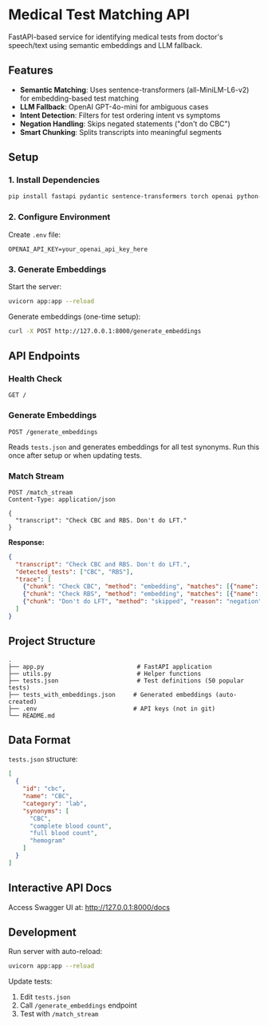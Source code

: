 # Medical Test Matching API

FastAPI-based service for identifying medical tests from doctor's speech/text using semantic embeddings and LLM fallback.

## Features

- **Semantic Matching**: Uses sentence-transformers (all-MiniLM-L6-v2) for embedding-based test matching
- **LLM Fallback**: OpenAI GPT-4o-mini for ambiguous cases
- **Intent Detection**: Filters for test ordering intent vs symptoms
- **Negation Handling**: Skips negated statements ("don't do CBC")
- **Smart Chunking**: Splits transcripts into meaningful segments

## Setup

### 1. Install Dependencies

```bash
pip install fastapi pydantic sentence-transformers torch openai python-dotenv uvicorn
```

### 2. Configure Environment

Create `.env` file:

```
OPENAI_API_KEY=your_openai_api_key_here
```

### 3. Generate Embeddings

Start the server:

```bash
uvicorn app:app --reload
```

Generate embeddings (one-time setup):

```bash
curl -X POST http://127.0.0.1:8000/generate_embeddings
```

## API Endpoints

### Health Check
```
GET /
```

### Generate Embeddings
```
POST /generate_embeddings
```
Reads `tests.json` and generates embeddings for all test synonyms. Run this once after setup or when updating tests.

### Match Stream
```
POST /match_stream
Content-Type: application/json

{
  "transcript": "Check CBC and RBS. Don't do LFT."
}
```

**Response:**
```json
{
  "transcript": "Check CBC and RBS. Don't do LFT.",
  "detected_tests": ["CBC", "RBS"],
  "trace": [
    {"chunk": "Check CBC", "method": "embedding", "matches": [{"name": "CBC", "score": 0.92}]},
    {"chunk": "Check RBS", "method": "embedding", "matches": [{"name": "RBS", "score": 0.88}]},
    {"chunk": "Don't do LFT", "method": "skipped", "reason": "negation"}
  ]
}
```

## Project Structure

```
.
├── app.py                          # FastAPI application
├── utils.py                        # Helper functions
├── tests.json                      # Test definitions (50 popular tests)
├── tests_with_embeddings.json     # Generated embeddings (auto-created)
├── .env                           # API keys (not in git)
└── README.md
```

## Data Format

`tests.json` structure:

```json
[
  {
    "id": "cbc",
    "name": "CBC",
    "category": "lab",
    "synonyms": [
      "CBC",
      "complete blood count",
      "full blood count",
      "hemogram"
    ]
  }
]
```

## Interactive API Docs

Access Swagger UI at: http://127.0.0.1:8000/docs

## Development

Run server with auto-reload:

```bash
uvicorn app:app --reload
```

Update tests:
1. Edit `tests.json`
2. Call `/generate_embeddings` endpoint
3. Test with `/match_stream`
